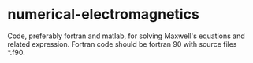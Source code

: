 # numerical-electromagnetics
Code, preferably fortran and matlab, for solving Maxwell's equations and related expression.
Fortran code should be fortran 90 with source files *.f90.
